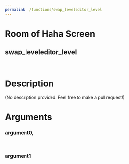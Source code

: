 ```yaml
---
permalink: /functions/swap_leveleditor_level
---
```

# Room of Haha Screen  
## swap_leveleditor_level  
&nbsp;  
# Description  
(No description provided. Feel free to make a pull request!) 
&nbsp;  
# Arguments
### argument0, 

&nbsp;  
### argument1

&nbsp;  



